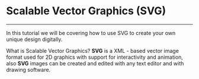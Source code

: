 # Scalable Vector Graphics (SVG)
___
In this tutorial we will be covering how to use SVG to create your own unique design digitally.

What is Scalable Vector Graphics?
**SVG** 
is a XML - based vector image format used for 2D graphics with support for
interactivity and animation, also **SVG** images can be created and edited
with any text editor and with drawing software.

  
